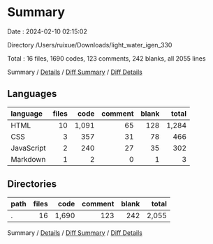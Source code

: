 # Summary

Date : 2024-02-10 02:15:02

Directory /Users/ruixue/Downloads/light_water_igen_330

Total : 16 files,  1690 codes, 123 comments, 242 blanks, all 2055 lines

Summary / [Details](details.md) / [Diff Summary](diff.md) / [Diff Details](diff-details.md)

## Languages
| language | files | code | comment | blank | total |
| :--- | ---: | ---: | ---: | ---: | ---: |
| HTML | 10 | 1,091 | 65 | 128 | 1,284 |
| CSS | 3 | 357 | 31 | 78 | 466 |
| JavaScript | 2 | 240 | 27 | 35 | 302 |
| Markdown | 1 | 2 | 0 | 1 | 3 |

## Directories
| path | files | code | comment | blank | total |
| :--- | ---: | ---: | ---: | ---: | ---: |
| . | 16 | 1,690 | 123 | 242 | 2,055 |

Summary / [Details](details.md) / [Diff Summary](diff.md) / [Diff Details](diff-details.md)